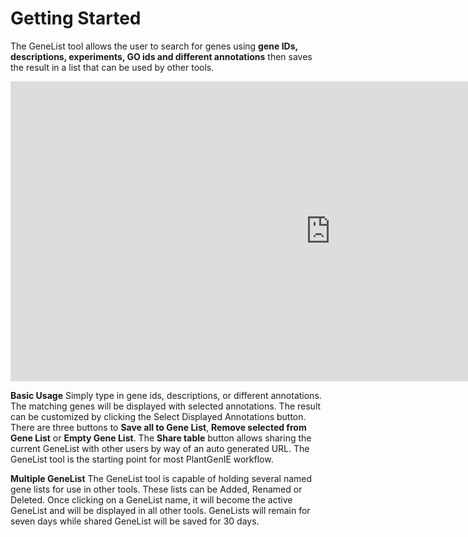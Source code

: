 Getting Started
=============
The GeneList tool allows the user to search for genes using **gene IDs, descriptions, experiments, GO ids and different annotations** then saves the result in a list that can be used by other tools.

<iframe src="http://plantgenie.org/help/screencast/genelist_screencast/genelist.html" width="1024" height="480" frameborder="0" scrolling="no" style="z-index:999999;" webkitallowfullscreen="true" mozallowfullscreen="true" allowfullscreen="" allow="accelerometer; autoplay; encrypted-media; gyroscope; picture-in-picture" ></iframe>

**Basic Usage**
Simply type in gene ids, descriptions, or different annotations. The matching genes will be displayed with selected annotations. The result can be customized by clicking the Select Displayed Annotations button. There are three buttons to **Save all to Gene List**, **Remove selected from Gene List** or **Empty Gene List**. The **Share table** button allows sharing the current GeneList with other users by way of an auto generated URL. The GeneList tool is the starting point for most PlantGenIE workflow.


**Multiple GeneList**
The GeneList tool is capable of holding several named gene lists for use in other tools. These lists can be Added, Renamed or Deleted. Once clicking on a GeneList name, it will become the active GeneList and will be displayed in all other tools. GeneLists will remain for seven days while shared GeneList will be saved for 30 days.


